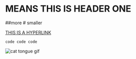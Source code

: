 # MEANS THIS IS HEADER ONE 

##more # smaller

[THIS IS A HYPERLINK](https://github.com/rdwrome/261fa25)

`
code code code
`

![cat tongue gif](https://media1.giphy.com/media/v1.Y2lkPTc5MGI3NjExMHZ4bHVza2p2dXV0Nm1pZ29mamdyNmc2Z2F0NTllenJ6bzRpMDc3byZlcD12MV9pbnRlcm5hbF9naWZfYnlfaWQmY3Q9Zw/In0Lpu4FVivjISX9HT/giphy.gif)

